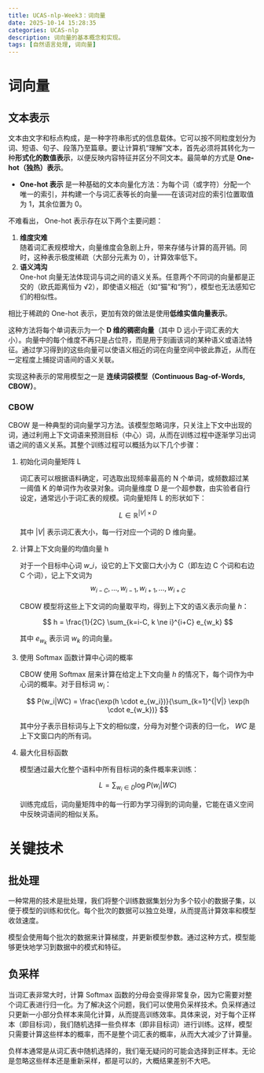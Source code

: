 ```yaml
---
title: UCAS-nlp-Week3：词向量
date: 2025-10-14 15:28:35
categories: UCAS-nlp
description: 词向量的基本概念和实现。
tags: [自然语言处理, 词向量]
---
```

# 词向量
## 文本表示
文本由文字和标点构成，是一种字符串形式的信息载体。它可以按不同粒度划分为词、短语、句子、段落乃至篇章。要让计算机“理解”文本，首先必须将其转化为一种**形式化的数值表示**，以便反映内容特征并区分不同文本。最简单的方式是 **One-hot（独热）表示**。

- **One-hot 表示** 是一种基础的文本向量化方法：为每个词（或字符）分配一个唯一的索引，并构建一个与词汇表等长的向量——在该词对应的索引位置取值为 1，其余位置为 0。

不难看出， One-hot 表示存在以下两个主要问题：

1. **维度灾难**  
   随着词汇表规模增大，向量维度会急剧上升，带来存储与计算的高开销。同时，这种表示极度稀疏（大部分元素为 0），计算效率低下。
2. **语义鸿沟**  
   One-hot 向量无法体现词与词之间的语义关系。任意两个不同词的向量都是正交的（欧氏距离恒为 √2），即使语义相近（如“猫”和“狗”），模型也无法感知它们的相似性。

相比于稀疏的 One-hot 表示，更加有效的做法是使用**低维实值向量表示**。  

这种方法将每个单词表示为一个 **D 维的稠密向量**（其中 D 远小于词汇表的大小）。向量中的每个维度不再只是占位符，而是用于刻画该词的某种语义或语法特征。通过学习得到的这些向量可以使语义相近的词在向量空间中彼此靠近，从而在一定程度上捕捉词语间的语义关联。

实现这种表示的常用模型之一是 **连续词袋模型（Continuous Bag-of-Words, CBOW）**。

### CBOW
CBOW 是一种典型的词向量学习方法。该模型忽略词序，只关注上下文中出现的词，通过利用上下文词语来预测目标（中心）词，从而在训练过程中逐渐学习出词语之间的语义关系。其整个训练过程可以概括为以下几个步骤：

1. 初始化词向量矩阵 L

    词汇表可以根据语料确定，可选取出现频率最高的 N 个单词，或频数超过某一阈值 K 的单词作为收录对象。词向量维度 D 是一个超参数，由实验者自行设定，通常远小于词汇表的规模。词向量矩阵 L 的形状如下：

    $$
    L \in \mathbb{R}^{|V| \times D}
    $$

    其中 $|V|$ 表示词汇表大小，每一行对应一个词的 D 维向量。

2. 计算上下文向量的均值向量 h

    对于一个目标中心词 $w\_i$，设它的上下文窗口大小为 C（即左边 C 个词和右边 C 个词），记上下文词为 
    $$w_{i-C}, \dots, w_{i-1}, w_{i+1}, \dots, w_{i+C}$$
    
    CBOW 模型将这些上下文词的向量取平均，得到上下文的语义表示向量 $h$：

    $$
    h = \frac{1}{2C} \sum_{k=i-C, k \ne i}^{i+C} e_{w_k}
    $$

    其中 $e_{w_k}$ 表示词 $w_k$ 的词向量。

3. 使用 Softmax 函数计算中心词的概率

    CBOW 使用 Softmax 层来计算在给定上下文向量 $h$ 的情况下，每个词作为中心词的概率。对于目标词 $w_i$：

    $$
    P(w_i|WC) = \frac{\exp(h \cdot e_{w_i})}{\sum_{k=1}^{|V|} \exp(h \cdot e_{w_k})}
    $$

    其中分子表示目标词与上下文的相似度，分母为对整个词表的归一化， $WC$ 是上下文窗口内的所有词。

4. 最大化目标函数

    模型通过最大化整个语料中所有目标词的条件概率来训练：

    $$
    L = \sum_{w_i \in D} \log P(w_i | WC)
    $$

    训练完成后，词向量矩阵中的每一行即为学习得到的词向量，它能在语义空间中反映词语间的相似关系。

# 关键技术
## 批处理
一种常用的技术是批处理，我们将整个训练数据集划分为多个较小的数据子集，以便于模型的训练和优化。每个批次的数据可以独立处理，从而提高计算效率和模型收敛速度。

模型会使用每个批次的数据来计算梯度，并更新模型参数。通过这种方式，模型能够更快地学习到数据中的模式和特征。

## 负采样
当词汇表非常大时，计算 Softmax 函数的分母会变得非常复杂，因为它需要对整个词汇表进行归一化。为了解决这个问题，我们可以使用负采样技术。负采样通过只更新一小部分负样本来简化计算，从而提高训练效率。具体来说，对于每个正样本（即目标词），我们随机选择一些负样本（即非目标词）进行训练。这样，模型只需要计算这些样本的概率，而不是整个词汇表的概率，从而大大减少了计算量。

负样本通常是从词汇表中随机选择的，我们毫无疑问的可能会选择到正样本。无论是忽略这些样本还是重新采样，都是可以的，大概结果差别不大吧。